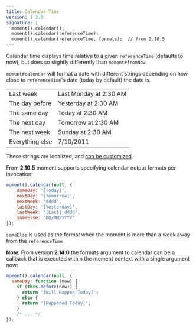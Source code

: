 ```yaml
---
title: Calendar Time
version: 1.3.0
signature: |
  moment().calendar();
  moment().calendar(referenceTime);
  moment().calendar(referenceTime, formats);  // from 2.10.5
---
```



Calendar time displays time relative to a given `referenceTime` (defaults to now), but does so slightly differently than `moment#fromNow`.

`moment#calendar` will format a date with different strings depending on how close to `referenceTime`'s date (today by default) the date is.

<table class="table table-striped table-bordered">
  <tr>
    <td>Last week</td>
    <td>Last Monday at 2:30 AM</td>
  </tr>
  <tr>
    <td>The day before</td>
    <td>Yesterday at 2:30 AM</td>
  </tr>
  <tr>
    <td>The same day</td>
    <td>Today at 2:30 AM</td>
  </tr>
  <tr>
    <td>The next day</td>
    <td>Tomorrow at 2:30 AM</td>
  </tr>
  <tr>
    <td>The next week</td>
    <td>Sunday at 2:30 AM</td>
  </tr>
  <tr>
    <td>Everything else</td>
    <td>7/10/2011</td>
  </tr>
</table>

These strings are localized, and [can be customized](#/customization/calendar/).

From **2.10.5** moment supports specifying calendar output formats per
invocation:

```javascript
moment().calendar(null, {
    sameDay: '[Today]',
    nextDay: '[Tomorrow]',
    nextWeek: 'dddd',
    lastDay: '[Yesterday]',
    lastWeek: '[Last] dddd',
    sameElse: 'DD/MM/YYYY'
});
```
`sameElse` is used as the format when the moment is more than a week away from the `referenceTime`

**Note**: From version **2.14.0** the formats argument to calendar can be
a callback that is executed within the moment context with a single argument
now:

```javascript
moment().calendar(null, {
  sameDay: function (now) {
    if (this.before(now)) {
      return '[Will Happen Today]';
    } else {
      return '[Happened Today]';
    }
    /* ... */
});
```
